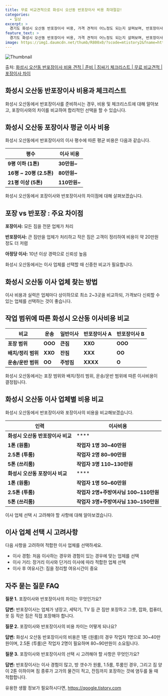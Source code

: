 ```yaml
---
title: 무료 비교견적으로 화성시 오산동 반포장이사 비용 최대절감!
categories:
  - 일상
excerpt: >
  경기도 화성시 오산동 반포장이사 비용, 가격 견적이 어느정도 되는지 살펴보며, 반포장이사를 준비함에 있어 짐싸기 준비 체크리스트가 무엇인지 보겠습니다. 마지막으로 포장이사와 차이점을 통해 무료 비교견적으로 어떤 것이 더 합리적인 선택인지 공유 드립니다.화성시 오산동 포장이사 견적 샘플 보기 👈 클릭화성시 오산동 포장이사 가격 살펴보기 👈 클릭화성시 오산동 반포장이사 평균 이사 비용평수화성시 오산동 평균 이사 비용원룸 이사9평 이하 (1톤)30만원~투룸/쓰리룸 이사16평 ~ 20평 (2.5톤)80만원~쓰리룸 이사21평 (5톤) ~110만원~우리집 무료 이사견적 받기 👈 클릭포장 vs 반포장 : 주요 차이점포장이사는 모든 짐을 업체가 담당하는 반면, 반포장이사는 큰 짐만을 업체가 처리하고 작은 짐은 고..
feature_text: >
  경기도 화성시 오산동 반포장이사 비용, 가격 견적이 어느정도 되는지 살펴보며, 반포장이사를 준비함에 있어 짐싸기 준비 체크리스트가 무엇인지 보겠습니다. 마지막으로 포장이사와 차이점을 통해 무료 비교견적으로 어떤 것이 더 합리적인 선택인지 공유 드립니다.화성시 오산동 포장이사 견적 샘플 보기 👈 클릭화성시 오산동 포장이사 가격 살펴보기 👈 클릭화성시 오산동 반포장이사 평균 이사 비용평수화성시 오산동 평균 이사 비용원룸 이사9평 이하 (1톤)30만원~투룸/쓰리룸 이사16평 ~ 20평 (2.5톤)80만원~쓰리룸 이사21평 (5톤) ~110만원~우리집 무료 이사견적 받기 👈 클릭포장 vs 반포장 : 주요 차이점포장이사는 모든 짐을 업체가 담당하는 반면, 반포장이사는 큰 짐만을 업체가 처리하고 작은 짐은 고..
image: https://img1.daumcdn.net/thumb/R800x0/?scode=mtistory2&fname=https%3A%2F%2Fblog.kakaocdn.net%2Fdn%2F7I3Ui%2FbtsHbP31xeb%2F4B3GZLqEaDOQbfsqraEK2K%2Fimg.webp
---
```


![Thumbnail](https://img1.daumcdn.net/thumb/R800x0/?scode=mtistory2&fname=https%3A%2F%2Fblog.kakaocdn.net%2Fdn%2F7I3Ui%2FbtsHbP31xeb%2F4B3GZLqEaDOQbfsqraEK2K%2Fimg.webp)

<p>출처: <a href="https://qoogle.tistory.com/9290" rel="dofollow">화성시 오산동 반포장이사 비용 견적 | 준비 | 짐싸기 체크리스트 | 무료 비교견적 | 포장이사 차이</a> </p>

## 화성시 오산동 반포장이사 비용과 체크리스트

화성시 오산동에서 반포장이사를 준비하시는 경우, 비용 및 체크리스트에 대해 알아보고, 포장이사와의 차이를 비교하여 합리적인 선택을 할 수
있습니다.

## 화성시 오산동 포장이사 평균 이사 비용

화성시 오산동에서 반포장이사의 이사 평수에 따른 평균 비용은 다음과 같습니다.

**평수** | **이사 비용**  
---|---  
**9평 이하 (1톤)** | **30만원~**  
**16평 ~ 20평 (2.5톤)** | **80만원~**  
**21평 이상 (5톤)** | **110만원~**  
  
화성시 오산동에서 포장이사와 반포장이사의 차이점에 대해 살펴보겠습니다.

## 포장 vs 반포장 : 주요 차이점

**포장이사:** 모든 짐을 전문 업체가 처리

**반포장이사:** 큰 짐만을 업체가 처리하고 작은 짐은 고객이 정리하여 비용이 약 20만원 정도 더 저렴

**아정당 이사:** 10년 이상 경력으로 신뢰성 높음

화성시 오산동에서는 이사 업체를 선택할 때 신중한 비교가 필요합니다.

## 화성시 오산동 이사 업체 찾는 방법

이사 비용과 실력은 업체마다 상이하므로 최소 2~3곳을 비교하되, 가격보다 신뢰할 수 있는 업체를 선택하는 것이 좋습니다.

## 작업 범위에 따른 화성시 오산동 이사비용 비교

**비교** | **운송** | **일반이사** | **반포장이사 A** | **반포장이사 B**  
---|---|---|---|---  
**포장 범위** | **OOO** | **큰짐** | **XXO** | **OOO**  
**배치/정리 범위** | **XXO** | **잔짐** | **XXX** | **OO**  
**운송/운반 범위** | **OO** | **주방짐** | **XXXX** | **O**  
  
화성시 오산동에서는 포장 범위와 배치/정리 범위, 운송/운반 범위에 따른 이사비용이 결정됩니다.

## 화성시 오산동 이사 업체별 비용 비교

화성시 오산동에서 반포장이사와 포장이사의 비용을 비교해보겠습니다.

**인력** | **이사비용**  
---|---  
**화성시 오산동 반포장이사 비교** | ****  
**1톤 (원룸)** | **작업자 1명 30~40만원**  
**2.5톤 (투룸)** | **작업자 2명 80~90만원**  
**5톤 (쓰리룸)** | **작업자 3명 110~130만원**  
**화성시 오산동 포장이사 비교** | ****  
**1톤 (원룸)** | **작업자 1명 50~60만원**  
**2.5톤 (투룸)** | **작업자 2명+주방여사님 100~110만원**  
**5톤 (쓰리룸)** | **작업자 3명+주방여사님 130~150만원**  
  
이사 업체 선택 시 고려해야 할 사항에 대해 알아보겠습니다.

## 이사 업체 선택 시 고려사항

다음 사항을 고려하여 적합한 이사 업체를 선택하세요.

  * 이사 경험: 처음 이사하는 경우와 경험이 있는 경우에 맞는 업체를 선택
  * 이사 거리: 장거리 이사와 단거리 이사에 따라 적합한 업체 선택
  * 이사 후 여유시간: 짐을 정리할 여유시간이 중요

## 자주 묻는 질문 FAQ

**질문 1.** 포장이사와 반포장이사의 차이는 무엇인가요?

**답변:** 반포장이사는 업체가 냉장고, 세탁기, TV 등 큰 짐만 포장하고 그릇, 잡화, 컴퓨터, 옷 등 작은 짐은 직접 포장해야
합니다.

**질문 2.** 포장이사와 반포장이사의 비용 차이는 어떻게 되나요?

**답변:** 화성시 오산동 반포장이사의 비용은 1톤 (원룸)의 경우 작업자 1명으로 30~40만원이며, 2.5톤 (투룸)은 작업자 2명이
필요하며 80~90만원이 소요됩니다.

**질문 3.** 포장이사와 반포장이사의 선택 시 고려해야 할 사항은 무엇인가요?

**답변:** 반포장이사는 이사 경험이 많고, 방 갯수가 원룸, 1.5룸, 투룸인 경우, 그리고 짐 양이 2톤 이하이며 짐 종류가 고가의
물건이 적고, 잔짐까지 포장하는 것에 염두를 둘 때 적합합니다.

 

유용한 생활 정보가 필요하시다면, <a href="https://qoogle.tistory.com" rel="dofollow">https://qoogle.tistory.com</a>



